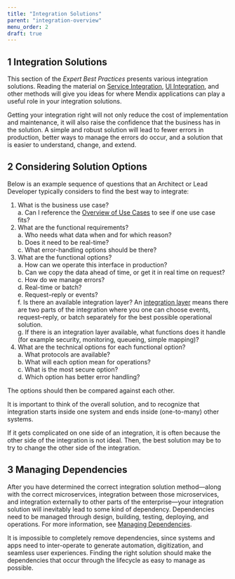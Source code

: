 ```yaml
---
title: "Integration Solutions"
parent: "integration-overview"
menu_order: 2
draft: true
---
```


## 1 Integration Solutions

This section of the *Expert Best Practices* presents various integration solutions. Reading the material on [Service Integration](service-integration), [UI Integration](ui-integration), and other methods will give you ideas for where Mendix applications can play a useful role in your integration solutions.

Getting your integration right will not only reduce the cost of implementation and maintenance, it will also raise the confidence that the business has in the solution. A simple and robust solution will lead to fewer errors in production, better ways to manage the errors do occur, and a solution that is easier to understand, change, and extend.

## 2 Considering Solution Options

Below is an example sequence of questions that an Architect or Lead Developer typically considers to find the best way to integrate:

1. What is the business use case? <br />
	a. Can I reference the [Overview of Use Cases](use-case-overview) to see if one use case fits?
2. What are the functional requirements? <br />
	a. Who needs what data when and for which reason? <br />
	b. Does it need to be real-time? <br />
	c. What error-handling options should be there?
3.  What are the functional options? <br />
	a. How can we operate this interface in production? <br />
	b. Can we copy the data ahead of time, or get it in real time on request?
	c. How do we manage errors? <br />
	d. Real-time or batch? <br />
	e. Request–reply or events? <br />
	f. Is there an available integration layer? An [integration layer](integration-layers) means there are two parts of the integration where you one can choose events, request–reply, or batch separately for the best possible operational solution.<br />
	g. If there is an integration layer available, what functions does it handle (for example security, monitoring, queueing, simple mapping)? <br />
4. What are the technical options for each functional option? <br />
	a. What protocols are available? <br />
	b. What will each option mean for operations? <br />
	c. What is the most secure option? <br />
	d. Which option has better error handling?

The options should then be compared against each other.

It is important to think of the overall solution, and to recognize that integration starts inside one system and ends inside (one-to-many) other systems.

If it gets complicated on one side of an integration, it is often because the other side of the integration is not ideal. Then, the best solution may be to try to change the other side of the integration.

## 3 Managing Dependencies

After you have determined the correct integration solution method—along with the correct microservices, integration between those microservices, and integration externally to other parts of the enterprise—your integration solution will inevitably lead to some kind of dependency. Dependencies need to be managed through design, building, testing, deploying, and operations. For more information, see [Managing Dependencies](manage-dependencies).
	
It is impossible to completely remove dependencies, since systems and apps need to inter-operate to generate automation, digitization, and seamless user experiences. Finding the right solution should make the dependencies that occur through the lifecycle as easy to manage as possible.
